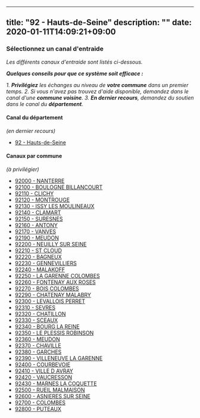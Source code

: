
---
title: "92 - Hauts-de-Seine"
description: ""
date: 2020-01-11T14:09:21+09:00
---

### Sélectionnez un canal d'entraide
_Les différents canaux d'entraide sont listés ci-dessous._

_**Quelques conseils pour que ce système soit efficace :**_

_1. **Privilégiez** les échanges au niveau de **votre commune** dans un premier temps._
_2. Si vous n'avez pas trouvez d'aide disponible, demandez dans le canal d'une **commune voisine**._
_3. **En dernier recours**, demandez du soutien dans le canal du **département**._

#### **Canal du département**
_(en dernier recours)_

- [92 	- Hauts-de-Seine](https://entraide.stopcoronavirus.tech/#/channel/92_hauts-de-seine)

#### **Canaux par commune**
_(à privilégier)_

- [92000 	- NANTERRE](https://entraide.stopcoronavirus.tech/#/channel/92000_nanterre)
- [92100 	- BOULOGNE BILLANCOURT](https://entraide.stopcoronavirus.tech/#/channel/92100_boulogne-billancourt)
- [92110 	- CLICHY](https://entraide.stopcoronavirus.tech/#/channel/92110_clichy)
- [92120 	- MONTROUGE](https://entraide.stopcoronavirus.tech/#/channel/92120_montrouge)
- [92130 	- ISSY LES MOULINEAUX](https://entraide.stopcoronavirus.tech/#/channel/92130_issy-les-moulineaux)
- [92140 	- CLAMART](https://entraide.stopcoronavirus.tech/#/channel/92140_clamart)
- [92150 	- SURESNES](https://entraide.stopcoronavirus.tech/#/channel/92150_suresnes)
- [92160 	- ANTONY](https://entraide.stopcoronavirus.tech/#/channel/92160_antony)
- [92170 	- VANVES](https://entraide.stopcoronavirus.tech/#/channel/92170_vanves)
- [92190 	- MEUDON](https://entraide.stopcoronavirus.tech/#/channel/92190_meudon)
- [92200 	- NEUILLY SUR SEINE](https://entraide.stopcoronavirus.tech/#/channel/92200_neuilly-sur-seine)
- [92210 	- ST CLOUD](https://entraide.stopcoronavirus.tech/#/channel/92210_st-cloud)
- [92220 	- BAGNEUX](https://entraide.stopcoronavirus.tech/#/channel/92220_bagneux)
- [92230 	- GENNEVILLIERS](https://entraide.stopcoronavirus.tech/#/channel/92230_gennevilliers)
- [92240 	- MALAKOFF](https://entraide.stopcoronavirus.tech/#/channel/92240_malakoff)
- [92250 	- LA GARENNE COLOMBES](https://entraide.stopcoronavirus.tech/#/channel/92250_la-garenne-colombes)
- [92260 	- FONTENAY AUX ROSES](https://entraide.stopcoronavirus.tech/#/channel/92260_fontenay-aux-roses)
- [92270 	- BOIS COLOMBES](https://entraide.stopcoronavirus.tech/#/channel/92270_bois-colombes)
- [92290 	- CHATENAY MALABRY](https://entraide.stopcoronavirus.tech/#/channel/92290_chatenay-malabry)
- [92300 	- LEVALLOIS PERRET](https://entraide.stopcoronavirus.tech/#/channel/92300_levallois-perret)
- [92310 	- SEVRES](https://entraide.stopcoronavirus.tech/#/channel/92310_sevres)
- [92320 	- CHATILLON](https://entraide.stopcoronavirus.tech/#/channel/92320_chatillon)
- [92330 	- SCEAUX](https://entraide.stopcoronavirus.tech/#/channel/92330_sceaux)
- [92340 	- BOURG LA REINE](https://entraide.stopcoronavirus.tech/#/channel/92340_bourg-la-reine)
- [92350 	- LE PLESSIS ROBINSON](https://entraide.stopcoronavirus.tech/#/channel/92350_le-plessis-robinson)
- [92360 	- MEUDON](https://entraide.stopcoronavirus.tech/#/channel/92360_meudon)
- [92370 	- CHAVILLE](https://entraide.stopcoronavirus.tech/#/channel/92370_chaville)
- [92380 	- GARCHES](https://entraide.stopcoronavirus.tech/#/channel/92380_garches)
- [92390 	- VILLENEUVE LA GARENNE](https://entraide.stopcoronavirus.tech/#/channel/92390_villeneuve-la-garenne)
- [92400 	- COURBEVOIE](https://entraide.stopcoronavirus.tech/#/channel/92400_courbevoie)
- [92410 	- VILLE D AVRAY](https://entraide.stopcoronavirus.tech/#/channel/92410_ville-d-avray)
- [92420 	- VAUCRESSON](https://entraide.stopcoronavirus.tech/#/channel/92420_vaucresson)
- [92430 	- MARNES LA COQUETTE](https://entraide.stopcoronavirus.tech/#/channel/92430_marnes-la-coquette)
- [92500 	- RUEIL MALMAISON](https://entraide.stopcoronavirus.tech/#/channel/92500_rueil-malmaison)
- [92600 	- ASNIERES SUR SEINE](https://entraide.stopcoronavirus.tech/#/channel/92600_asnieres-sur-seine)
- [92700 	- COLOMBES](https://entraide.stopcoronavirus.tech/#/channel/92700_colombes)
- [92800 	- PUTEAUX](https://entraide.stopcoronavirus.tech/#/channel/92800_puteaux)

